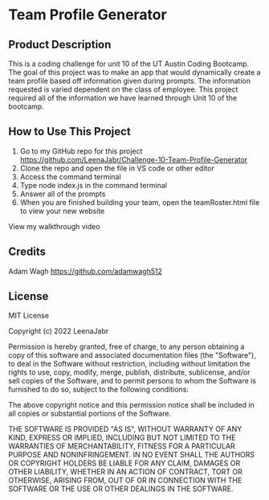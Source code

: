 # Team Profile Generator

## Product Description
This is a coding challenge for unit 10 of the UT Austin Coding Bootcamp. The goal of this project was to make an app that would dynamically create a team profile based off information given during prompts. The information requested is varied dependent on the class of employee. This project required all of the information we have learned through Unit 10 of the bootcamp.

## How to Use This Project
1) Go to my GitHub repo for this project https://github.com/LeenaJabr/Challenge-10-Team-Profile-Generator
2) Clone the repo and open the file in VS code or other editor
3) Access the command terminal
4) Type node index.js in the command terminal
5) Answer all of the prompts 
6) When you are finished building your team, open the teamRoster.html file to view your new website

View my walkthrough video 

## Credits
Adam Wagh https://github.com/adamwagh512


## License
MIT License

Copyright (c) 2022 LeenaJabr

Permission is hereby granted, free of charge, to any person obtaining a copy
of this software and associated documentation files (the "Software"), to deal
in the Software without restriction, including without limitation the rights
to use, copy, modify, merge, publish, distribute, sublicense, and/or sell
copies of the Software, and to permit persons to whom the Software is
furnished to do so, subject to the following conditions:

The above copyright notice and this permission notice shall be included in all
copies or substantial portions of the Software.

THE SOFTWARE IS PROVIDED "AS IS", WITHOUT WARRANTY OF ANY KIND, EXPRESS OR
IMPLIED, INCLUDING BUT NOT LIMITED TO THE WARRANTIES OF MERCHANTABILITY,
FITNESS FOR A PARTICULAR PURPOSE AND NONINFRINGEMENT. IN NO EVENT SHALL THE
AUTHORS OR COPYRIGHT HOLDERS BE LIABLE FOR ANY CLAIM, DAMAGES OR OTHER
LIABILITY, WHETHER IN AN ACTION OF CONTRACT, TORT OR OTHERWISE, ARISING FROM,
OUT OF OR IN CONNECTION WITH THE SOFTWARE OR THE USE OR OTHER DEALINGS IN THE
SOFTWARE.
